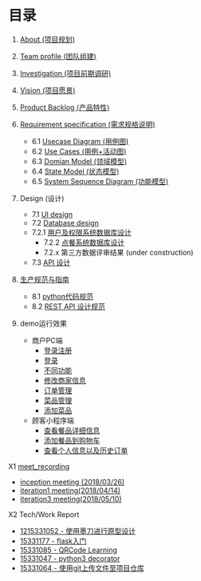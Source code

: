 # 目录
1. [About  (项目规划)](https://github.com/sysu-badass/Dashboard/blob/master/Documents/about.md)
2. [Team profile (团队组建)](https://github.com/sysu-badass/Dashboard/blob/master/Documents/Team-profile.md)
3. [Investigation (项目前期调研)](https://github.com/sysu-badass/Dashboard/blob/master/Documents/Investigation-report.md)
4. [Vision (项目愿景)](https://github.com/sysu-badass/Dashboard/blob/master/Documents/Vision.pdf)
5. [Product Backlog (产品特性)](https://github.com/sysu-badass/Dashboard/blob/master/Documents/backlog.md)
6. [Requirement specification (需求规格说明)](https://github.com/sysu-badass/Dashboard/tree/master/Documents/Requirement-specification)
	- 6.1 [Usecase Diagram (用例图)](https://github.com/sysu-badass/Dashboard/tree/master/Documents/Requirement-specification/Usecase-Diagram)
	- 6.2 [Use Cases (用例+活动图)](https://github.com/sysu-badass/Dashboard/tree/master/Documents/Requirement-specification/Use-cases)
	- 6.3 [Domian Model (领域模型)](https://github.com/sysu-badass/Dashboard/blob/master/Documents/Requirement-specification/Domain-Model.png)
	- 6.4 [State Model (状态模型)](https://github.com/sysu-badass/Dashboard/blob/master/Documents/Requirement-specification/State-Model/State-Model.md)
	- 6.5 [System Sequence Diagram (功能模型)](https://github.com/sysu-badass/Dashboard/blob/master/Documents/Requirement-specification/System-Sequence-Diagram.md)
7. Design (设计)
	- 7.1 [UI design](https://github.com/sysu-badass/Dashboard/blob/master/Documents/UI-design.md)
	- 7.2 [Database design](https://github.com/sysu-badass/Dashboard/tree/master/Documents/database_design)
	- 7.2.1 [用户及权限系统数据库设计](https://github.com/sysu-badass/Dashboard/blob/master/Documents/database_design/%E6%9D%83%E9%99%90%E7%B3%BB%E7%BB%9F%E6%95%B0%E6%8D%AE%E5%BA%93%E8%AE%BE%E8%AE%A1.png)
		- 7.2.2 [点餐系统数据库设计](https://github.com/sysu-badass/Dashboard/blob/master/Documents/database_design/%E7%82%B9%E9%A4%90%E7%B3%BB%E7%BB%9F%E6%95%B0%E6%8D%AE%E5%BA%93%E8%AE%BE%E8%AE%A1.png)
		- 7.2.x 第三方数据评审结果 (under construction)
	- 7.3 [API 设计](https://github.com/sysu-badass/Dashboard/blob/master/Documents/API%E8%AE%BE%E8%AE%A1.md)

8. [生产规范与指南](https://github.com/sysu-badass/Dashboard/tree/master/Documents/%E7%94%9F%E4%BA%A7%E8%A7%84%E8%8C%83%E4%B8%8E%E6%8C%87%E5%8D%97)
	- 8.1 [python代码规范](https://github.com/sysu-badass/Dashboard/blob/master/Documents/%E7%94%9F%E4%BA%A7%E8%A7%84%E8%8C%83%E4%B8%8E%E6%8C%87%E5%8D%97/python%E4%BB%A3%E7%A0%81%E8%A7%84%E8%8C%83.md)
	- 8.2 [REST API 设计规范](https://github.com/sysu-badass/Dashboard/blob/master/Documents/%E7%94%9F%E4%BA%A7%E8%A7%84%E8%8C%83%E4%B8%8E%E6%8C%87%E5%8D%97/REST_API%E8%AE%BE%E8%AE%A1%E8%A7%84%E8%8C%83.md)

9. demo运行效果
	- 商户PC端
		- [登录注册](http://pb1ftb8nx.bkt.clouddn.com/%E7%99%BB%E5%BD%951.gif)
		- [登录](http://pb1ftb8nx.bkt.clouddn.com/%E7%99%BB%E5%BD%95%E8%BF%9B.gif)
	  	- [不同功能](http://pb1ftb8nx.bkt.clouddn.com/%E5%90%84%E7%A7%8D%E8%B7%B3%E8%BD%AC.gif)
		- [修改商家信息](http://pb1ftb8nx.bkt.clouddn.com/%E4%BF%AE%E6%94%B9info.gif)
		- [订单管理](http://pb1ftb8nx.bkt.clouddn.com/%E8%AE%A2%E5%8D%95%E7%AE%A1%E7%90%86.gif)
		- [菜品管理](http://pb1ftb8nx.bkt.clouddn.com/%E8%8F%9C%E5%93%81%E7%AE%A1%E7%90%861.gif)
		- [添加菜品](http://pb1ftb8nx.bkt.clouddn.com/%E6%B7%BB%E5%8A%A0%E8%8F%9C%E5%93%81.gif)
	- 顾客小程序端
		- [查看餐品详细信息](https://github.com/sysu-badass/wechat-end-web-page/raw/master/performance/perform3.gif)
		- [添加餐品到购物车](https://github.com/sysu-badass/wechat-end-web-page/raw/master/performance/perform1.gif)
		- [查看个人信息以及历史订单](https://github.com/sysu-badass/wechat-end-web-page/raw/master/performance/perform2.gif)
		
		
X1 [meet_recording](https://github.com/sysu-badass/Dashboard/tree/master/Documents/meeting-record)
  - [inception meeting (2018/03/26)](https://github.com/sysu-badass/Dashboard/blob/master/Documents/meeting-record/inception-meeting.md)
  - [iteration1 meeting(2018/04/14)](https://github.com/sysu-badass/Dashboard/blob/master/Documents/meeting-record/iteration1-meeting.md)
  - [iteration3 meeting(2018/05/10)](https://github.com/sysu-badass/Dashboard/blob/master/Documents/meeting-record/iteration2-meeting.md)

X2 Tech/Work Report
  - [1215331052 - 使用墨刀进行原型设计](https://chengr25.github.io/2018/04/15/lesson5/)
  - [15331177 - flask入门](https://ishoping.github.io/hw5/)
  - [15331085 - QRCode Learning](https://8652.github.io/QR-Code/)
  - [15331047 - python3 decorator](https://saltyfish123.github.io/15331047_homework_3/)
  - [15331064 - 使用git上传文件至项目仓库](https://blog.csdn.net/qq_33361432/article/details/79919040)
